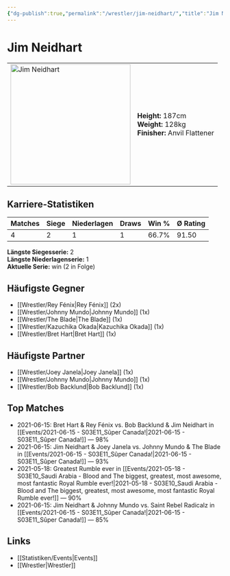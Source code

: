 ```yaml
---
{"dg-publish":true,"permalink":"/wrestler/jim-neidhart/","title":"Jim Neidhart","tags":["wrestler"],"noteIcon":""}
---
```



# Jim Neidhart

<table>
        <tr>
        <td><img src="https://github.com/CptSpaulding1980/choke-slam-wrestling/releases/download/images/Jim_Neidhart.png" width="280" alt="Jim Neidhart"></td>
        <td>
        <b>Height:</b> 187cm<br>
        <b>Weight:</b> 128kg<br>
        <b>Finisher:</b> Anvil Flattener<br>
        </td>
        </tr>
        </table>
        
## Karriere-Statistiken

| Matches | Siege | Niederlagen | Draws | Win % | Ø Rating |
|---------|-------|-------------|-------|-------|-----------|
| 4 | 2 | 1 | 1 | 66.7% | 91.50 |

**Längste Siegesserie:** 2<br>**Längste Niederlagenserie:** 1<br>**Aktuelle Serie:** win (2 in Folge)


## Häufigste Gegner
- [[Wrestler/Rey Fénix\|Rey Fénix]] (2x)
- [[Wrestler/Johnny Mundo\|Johnny Mundo]] (1x)
- [[Wrestler/The Blade\|The Blade]] (1x)
- [[Wrestler/Kazuchika Okada\|Kazuchika Okada]] (1x)
- [[Wrestler/Bret Hart\|Bret Hart]] (1x)

## Häufigste Partner
- [[Wrestler/Joey Janela\|Joey Janela]] (1x)
- [[Wrestler/Johnny Mundo\|Johnny Mundo]] (1x)
- [[Wrestler/Bob Backlund\|Bob Backlund]] (1x)

## Top Matches
- 2021-06-15: Bret Hart & Rey Fénix vs. Bob Backlund & Jim Neidhart in [[Events/2021-06-15 - S03E11_Sûper Canada!\|2021-06-15 - S03E11_Sûper Canada!]] — 98%
- 2021-06-15: Jim Neidhart & Joey Janela vs. Johnny Mundo & The Blade in [[Events/2021-06-15 - S03E11_Sûper Canada!\|2021-06-15 - S03E11_Sûper Canada!]] — 93%
- 2021-05-18: Greatest Rumble ever in [[Events/2021-05-18 - S03E10_Saudi Arabia - Blood and The biggest, greatest, most awesome, most fantastic Royal Rumble ever!\|2021-05-18 - S03E10_Saudi Arabia - Blood and The biggest, greatest, most awesome, most fantastic Royal Rumble ever!]] — 90%
- 2021-06-15: Jim Neidhart & Johnny Mundo vs. Saint Rebel Radicalz in [[Events/2021-06-15 - S03E11_Sûper Canada!\|2021-06-15 - S03E11_Sûper Canada!]] — 85%

## Links
- [[Statistiken/Events\|Events]]
- [[Wrestler\|Wrestler]]
